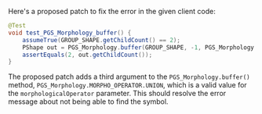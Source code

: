 Here's a proposed patch to fix the error in the given client code:
```java
@Test
void test_PGS_Morphology_buffer() {
    assumeTrue(GROUP_SHAPE.getChildCount() == 2);
    PShape out = PGS_Morphology.buffer(GROUP_SHAPE, -1, PGS_Morphology.MORPHO_OPERATOR.UNION);
    assertEquals(2, out.getChildCount());
}
```
The proposed patch adds a third argument to the `PGS_Morphology.buffer()` method, `PGS_Morphology.MORPHO_OPERATOR.UNION`, which is a valid value for the `morphologicalOperator` parameter. This should resolve the error message about not being able to find the symbol.